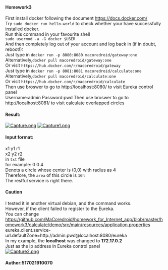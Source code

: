 #### Homework3
First install docker following the document https://docs.docker.com/ <br>
 Try `sudo docker run hello-world` to check whether your have successfully installed docker. <br>
Run this command in your favourite shell <br>
`sudo usermod -a -G docker $USER`<br>
And then completely log out of your account and log back in (if in doubt, reboot!):<br>
Just type in `docker run -p 8080:8080 macoredroid/gateway:one` <br>
Alternatively,`docker pull macoredroid/gateway:one`<br>
Or visit `https://hub.docker.com/r/macoredroid/gateway`<br>
Just type in `docker run -p 8081:8081 macoredroid/calculate:one` <br>
Alternatively,`docker pull macoredroid/calculate:one`<br>
Or visit `https://hub.docker.com/r/macoredroid/calculate`<br>
Then use broswer to go to http://localhost:8080/ to visit Eureka control panel <br>
Username:admin Password:pwd
Then use broswer to go to http://localhost:8081/ to visit calculate overlapped circles <br>
#### Result:
[![Capture.png](https://i.postimg.cc/Y9BLpRNk/Capture.png)](https://postimg.cc/HJ3kzQPP)
[![Capture1.png](https://i.postimg.cc/7YtCCw1K/Capture1.png)](https://postimg.cc/qznBSf5K)
#### Input format:

x1 y1 r1<br>
x2 y2 r2<br>
in `txt` file <br>
for example: 0 0 4<br>
Denots a circle whose center is (0,0) with radius as 4<br>
Therefore, the `area` of this circle is `16π` <br>
The restful service is right there.

#### Caution
I tested it in another virtual debian, and the command works.<br>
However, if the client failed to register to the Eureka.<br>
You can change https://github.com/MaCoredroid/homework_for_Internet_app/blob/master/homework3/calculate/demo/src/main/resources/application.properties<br>
eureka.client.service-url.defaultZone=http://admin:pwd@localhost:8080/eureka<br>
In my example, the **localhost** was changed to **172.17.0.2**<br>
Just as the ip address in Eureka control panel <br>
[![Capture2.png](https://i.postimg.cc/8CMBBjtp/Capture2.png)](https://postimg.cc/WDpkspBC)

#### Author:517021910070
